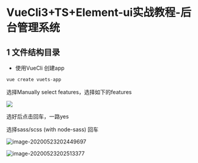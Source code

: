 # VueCli3+TS+Element-ui实战教程-后台管理系统

## 1 文件结构目录

- 使用VueCli 创建app

```js
vue create vuets-app
```

选择Manually select features，选择如下的features

![](C:\Users\yangcs2019\AppData\Roaming\Typora\typora-user-images\image-20200523201832285.png)

选好后点击回车，一路yes

选择sass/scss (with node-sass) 回车

![image-20200523202449697](C:\Users\yangcs2019\AppData\Roaming\Typora\typora-user-images\image-20200523202449697.png)

![image-20200523202513377](C:\Users\yangcs2019\AppData\Roaming\Typora\typora-user-images\image-20200523202513377.png)